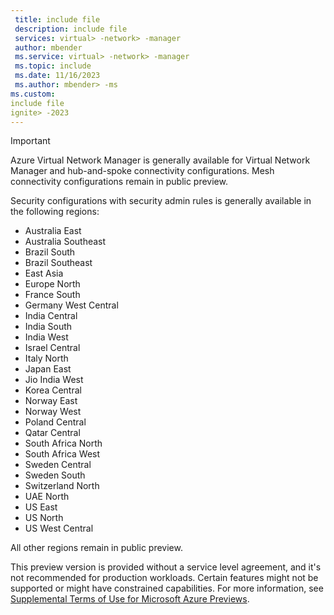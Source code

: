 ```yaml
---
 title: include file
 description: include file
 services: virtual> -network> -manager
 author: mbender
 ms.service: virtual> -network> -manager
 ms.topic: include
 ms.date: 11/16/2023
 ms.author: mbender> -ms
ms.custom:
include file
ignite> -2023
---
```


> [!IMPORTANT]
> Azure Virtual Network Manager is generally available for Virtual Network Manager and hub-and-spoke connectivity configurations. Mesh connectivity configurations remain in public preview.
>
> Security configurations with security admin rules is generally available in the following regions:
> - Australia East
> - Australia Southeast
> - Brazil South
> - Brazil Southeast
> - East Asia
> - Europe North
> - France South
> - Germany West Central
> - India Central
> - India South
> - India West
> - Israel Central
> - Italy North
> - Japan East
> - Jio India West
> - Korea Central
> - Norway East
> - Norway West
> - Poland Central
> - Qatar Central
> - South Africa North
> - South Africa West
> - Sweden Central
> - Sweden South
> - Switzerland North
> - UAE North
> - US East
> - US North
> - US West Central
> 
> All other regions remain in public preview.
> 
> This preview version is provided without a service level agreement, and it's not recommended for production workloads. Certain features might not be supported or might have constrained capabilities.
> For more information, see [Supplemental Terms of Use for Microsoft Azure Previews](https://azure.microsoft.com/support/legal/preview-supplemental-terms/).
